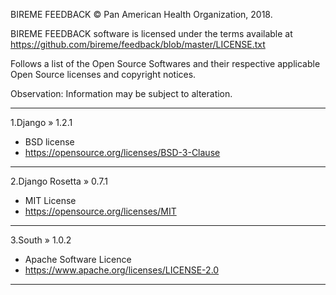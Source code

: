 BIREME FEEDBACK © Pan American Health Organization, 2018.

BIREME FEEDBACK software is licensed under the terms available at https://github.com/bireme/feedback/blob/master/LICENSE.txt

Follows a list of the Open Source Softwares and their respective applicable Open Source licenses and copyright notices.

Observation: Information may be subject to alteration.

***
1.Django » 1.2.1

* BSD license
* https://opensource.org/licenses/BSD-3-Clause
***
2.Django Rosetta » 0.7.1

* MIT License
* https://opensource.org/licenses/MIT
***
3.South » 1.0.2

* Apache Software Licence
* https://www.apache.org/licenses/LICENSE-2.0
***
